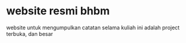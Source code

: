 # website resmi bhbm
website untuk mengumpulkan catatan selama kuliah
ini adalah project terbuka, dan besar
